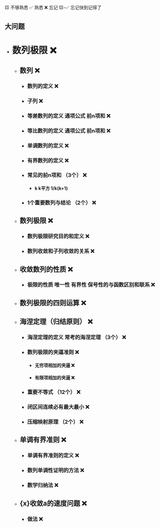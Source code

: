 🟨 不够熟悉  ✅ 熟悉  ❌ 忘记  🟨-✅ 忘记快到记得了

## 大问题
- # 数列极限 ❌
  - ## 数列 ❌
    - ### 数列的定义 ❌
    - ### 子列 ❌
    - ### 等差数列的定义 通项公式 前n项和 ❌
    - ### 等比数列的定义 通项公式 前n项和 ❌
    - ### 单调数列的定义 ❌
    - ### 有界数列的定义 ❌
    - ### 常见的前n项和 （3个） ❌
      - #### k k平方 1/k(k+1)
    - ### 1个重要数列与结论 （2个） ❌
  - ## 数列极限 ❌
    - ### 数列极限研究目的和定义 ❌
    - ### 数列收敛和子列收敛的关系 ❌
  - ## 收敛数列的性质 ❌
    - ### 极限的性质 唯一性 有界性 保号性的与函数区别和联系 ❌
  - ## 数列极限的四则运算 ❌
  - ## 海涅定理（归结原则） ❌
    - ### 海涅定理的定义 常考的海涅定理 （3个） ❌
    - ### 数列极限的夹逼准则 ❌
      - #### 无穷项相加的夹逼 ❌
      - #### 有限项相加的夹逼 ❌
    - ### 重要不等式 （12个） ❌
    - ### 闭区间连续必有最大最小 ❌
    - ### 压缩映射原理 （2个） ❌
  - ## 单调有界准则 ❌
    - ### 单调有界准则的定义 ❌
    - ### 数列单调性证明的方法 ❌
    - ### 数学归纳法 ❌
  - ## {x}收敛a的速度问题 ❌
    - ### 做法 ❌
